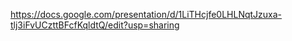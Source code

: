 https://docs.google.com/presentation/d/1LiTHcjfe0LHLNqtJzuxa-tlj3iFvUCzttBFcfKqldtQ/edit?usp=sharing